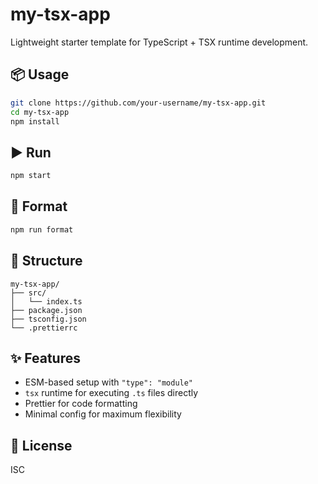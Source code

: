 # my-tsx-app

Lightweight starter template for TypeScript + TSX runtime development.

## 📦 Usage

```bash
git clone https://github.com/your-username/my-tsx-app.git
cd my-tsx-app
npm install
```

## ▶️ Run

```bash
npm start
```

## 🧼 Format

```bash
npm run format
```

## 📁 Structure

```
my-tsx-app/
├── src/
│   └── index.ts
├── package.json
├── tsconfig.json
└── .prettierrc
```

## ✨ Features

- ESM-based setup with `"type": "module"`
- `tsx` runtime for executing `.ts` files directly
- Prettier for code formatting
- Minimal config for maximum flexibility

## 📜 License

ISC
